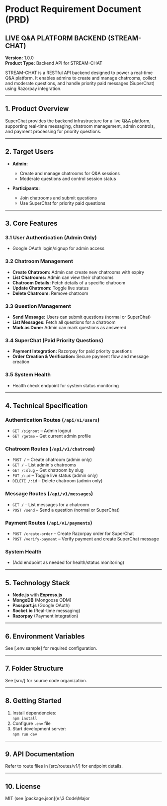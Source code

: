 # Product Requirement Document (PRD)

## LIVE Q&A PLATFORM BACKEND (STREAM-CHAT)
**Version:** 1.0.0  
**Product Type:** Backend API for STREAM-CHAT

STREAM-CHAT is a RESTful API backend designed to power a real-time Q&A platform. It enables admins to create and manage chatrooms, collect and moderate questions, and handle priority paid messages (SuperChat) using Razorpay integration.

---

## 1. Product Overview

SuperChat provides the backend infrastructure for a live Q&A platform, supporting real-time messaging, chatroom management, admin controls, and payment processing for priority questions.

---

## 2. Target Users

- **Admin:**  
  - Create and manage chatrooms for Q&A sessions  
  - Moderate questions and control session status

- **Participants:**  
  - Join chatrooms and submit questions  
  - Use SuperChat for priority paid questions

---

## 3. Core Features

### 3.1 User Authentication (Admin Only)
- Google OAuth login/signup for admin access

### 3.2 Chatroom Management
- **Create Chatroom:** Admin can create new chatrooms with expiry
- **List Chatrooms:** Admin can view their chatrooms
- **Chatroom Details:** Fetch details of a specific chatroom
- **Update Chatroom:** Toggle live status
- **Delete Chatroom:** Remove chatroom

### 3.3 Question Management
- **Send Message:** Users can submit questions (normal or SuperChat)
- **List Messages:** Fetch all questions for a chatroom
- **Mark as Done:** Admin can mark questions as answered

### 3.4 SuperChat (Paid Priority Questions)
- **Payment Integration:** Razorpay for paid priority questions
- **Order Creation & Verification:** Secure payment flow and message creation

### 3.5 System Health
- Health check endpoint for system status monitoring

---

## 4. Technical Specification

### Authentication Routes (`/api/v1/users`)
- `GET /signout` – Admin logout
- `GET /getme` – Get current admin profile

### Chatroom Routes (`/api/v1/chatroom`)
- `POST /` – Create chatroom (admin only)
- `GET /` – List admin's chatrooms
- `GET /:slug` – Get chatroom by slug
- `PUT /:id` – Toggle live status (admin only)
- `DELETE /:id` – Delete chatroom (admin only)

### Message Routes (`/api/v1/messages`)
- `GET /` – List messages for a chatroom
- `POST /send` – Send a question (normal or SuperChat)

### Payment Routes (`/api/v1/payments`)
- `POST /create-order` – Create Razorpay order for SuperChat
- `POST /verify-payment` – Verify payment and create SuperChat message

### System Health
- (Add endpoint as needed for health/status monitoring)

---

## 5. Technology Stack

- **Node.js** with **Express.js**
- **MongoDB** (Mongoose ODM)
- **Passport.js** (Google OAuth)
- **Socket.io** (Real-time messaging)
- **Razorpay** (Payment integration)

---

## 6. Environment Variables

See [.env.sample] for required configuration.

---

## 7. Folder Structure

See [src/] for source code organization.

---

## 8. Getting Started

1. Install dependencies:  
   `npm install`
2. Configure `.env` file
3. Start development server:  
   `npm run dev`

---

## 9. API Documentation

Refer to route files in [src/routes/v1/] for endpoint details.

---

## 10. License

MIT (see [package.json](e:\3 Code\Major
